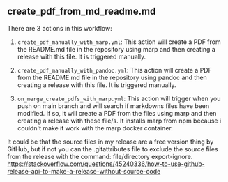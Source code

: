 ## create_pdf_from_md_readme.md

There are 3 actions in this workflow: 

1. `create_pdf_manually_with_marp.yml`: This action will create a PDF from the README.md file in the repository using marp and then creating a release with this file. It is triggered manually.

2. `create_pdf_manually_with_pandoc.yml`: This action will create a PDF from the README.md file in the repository using pandoc and then creating a release with this file. It is triggered manually.

3. `on_merge_create_pdfs_with_marp.yml`: This action will trigger when you push on main branch and will search if markdowns files have been modified. If so, it will create a PDF from the files using marp and then creating a release with these file/s. It installs marp from npm because i couldn't make it work with the marp docker container.

It could be that the source files in my release are a free version thing by GitHub, but if not you can the .gitattributes file to exclude the source files from the release with the command: file/directory export-ignore. <https://stackoverflow.com/questions/45240336/how-to-use-github-release-api-to-make-a-release-without-source-code>
